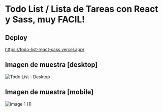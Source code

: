 # Todo List / Lista de Tareas con React y Sass, muy FACIL!
## Deploy
https://todo-list-react-sass.vercel.app/
## Imagen de muestra [desktop]
![Todo List - Desktop](https://user-images.githubusercontent.com/81174890/140768733-59fb3299-9a6a-4b68-ba6f-9b2c272c8e08.png)
## Imagen de muestra [mobile]
![image 1 (1)](https://user-images.githubusercontent.com/81174890/140769211-8db5aa00-eb78-4d65-b12d-dab3ecf2f6b4.png)

